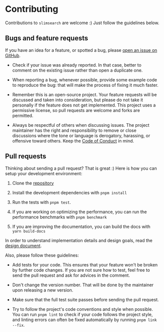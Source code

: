# Contributing

Contributions to `slimsearch` are welcome :) Just follow the guidelines below.

## Bugs and feature requests

If you have an idea for a feature, or spotted a bug, please [open an
issue on GitHub](https://github.com/Mister-Hope/slimsearch/issues).

- Check if your issue was already reported. In that case, better
  to comment on the existing issue rather than open a duplicate one.

- When reporting a bug, whenever possible, provide some example code to
  reproduce the bug: that will make the process of fixing it much faster.

- Remember this is an open-source project. Your feature requests will be
  discussed and taken into consideration, but please do not take it
  personally if the feature does not get implemented. This project uses a
  permissive license, so pull requests are welcome and forks are permitted.

- Always be respectful of others when discussing issues. The project
  maintainer has the right and responsibility to remove or close discussions
  where the tone or language is derogatory, harassing, or offensive toward
  others. Keep the [Code of
  Conduct](https://lucaong.github.io/slimsearch/manual/CODE_OF_CONDUCT.html)
  in mind.

## Pull requests

Thinking about sending a pull request? That is great :) Here is how you can
setup your development environment:

1. Clone the [repository](https://github.com/Mister-Hope/slimsearch)

2. Install the development dependencies with `pnpm install`

3. Run the tests with `pnpm test`.

4. If you are working on optimizing the performance, you can run the
   performance benchmarks with `pnpm benchmark`

5. If you are improving the documentation, you can build the docs with `yarn
build-docs`

In order to understand implementation details and design goals, read the [design
document](https://lucaong.github.io/slimsearch/manual/DESIGN_DOCUMENT.html).

Also, please follow these guidelines:

- Add tests for your code. This ensures that your feature won't be broken by
  further code changes. If you are not sure how to test, feel free to send the
  pull request and ask for advices in the comment.

- Don't change the version number. That will be done by the maintainer upon
  releasing a new version.

- Make sure that the full test suite passes before sending the pull request.

- Try to follow the project's code conventions and style when possible. You
  can run `pnpm lint` to check if your code follows the project style, and
  linting errors can often be fixed automatically by running `pnpm link --fix`.
